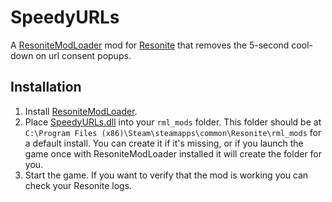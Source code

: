 # SpeedyURLs

A [ResoniteModLoader](https://github.com/resonite-modding-group/ResoniteModLoader) mod for [Resonite](https://resonite.com/) that removes the 5-second cool-down on url consent popups.

## Installation
1. Install [ResoniteModLoader](https://github.com/resonite-modding-group/ResoniteModLoader).
1. Place [SpeedyURLs.dll](https://github.com/dfgHiatus/SpeedyURLs/releases/download/v1.0.0/SpeedyURLs.dll) into your `rml_mods` folder. This folder should be at `C:\Program Files (x86)\Steam\steamapps\common\Resonite\rml_mods` for a default install. You can create it if it's missing, or if you launch the game once with ResoniteModLoader installed it will create the folder for you.
1. Start the game. If you want to verify that the mod is working you can check your Resonite logs.
